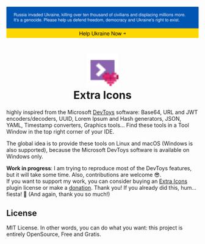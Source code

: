[![Stand With Ukraine](https://raw.githubusercontent.com/vshymanskyy/StandWithUkraine/main/banner2-direct.svg)](https://vshymanskyy.github.io/StandWithUkraine/)

<h1 align="center">
    <a href="">
      <img src="./src/main/resources/META-INF/pluginIcon.svg" width="84" height="84" alt="logo"/>
    </a><br/>
    Extra Icons
</h1>

highly inspired from the Microsoft [DevToys](https://apps.microsoft.com/store/detail/devtoys/9PGCV4V3BK4W?hl=en-us&gl=us) software: Base64, URL and JWT encoders/decoders, UUID, Lorem Ipsum and Hash generators, JSON, YAML, Timestamp converters, Graphics tools... Find these tools in a Tool Window in the top right corner of your IDE.

The global idea is to provide these tools on Linux and macOS (Windows is also supported), because the Microsoft DevToys software is available on Windows only.<br/>

**Work in progress**: I am trying to reproduce most of the DevToys features, but it will take some time. Also, contributions are welcome 😎.    
If you want to support my work, you can consider buying an [Extra Icons](https://plugins.jetbrains.com/plugin/11058-extra-icons) plugin license or make a [donation](https://buymeacoff.ee/jlermitage). Thank you! If you already did this, hum... fiesta! 🥳 (And again, thank you so much!)<br>

## License

MIT License. In other words, you can do what you want: this project is entirely OpenSource, Free and Gratis.  
